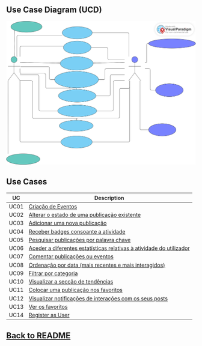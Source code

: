 ## Use Case Diagram (UCD)

![Use Case Diagram](UseCaseDiagramV2.svg)

## Use Cases
| UC   | Description                                                                            |
|------|----------------------------------------------------------------------------------------|
| UC01 | [Criação de Eventos](UC01/README.md)                                                   |
| UC02 | [Alterar o estado de uma publicação existente](UC02/README.md)                         |
| UC03 | [Adicionar uma nova publicação](UC03/README.md)                                        |
| UC04 | [Receber badges consoante a atividade](UC04/README.md)                                 |
| UC05 | [Pesquisar publicações por palavra chave](UC05/README.md)                              |
| UC06 | [Aceder a diferentes estatísticas relativas à atividade do utilizador](UC06/README.md) |
| UC07 | [Comentar publicações ou eventos](UC07/README.md)                                      |
| UC08 | [Ordenação por data (mais recentes e mais interagidos)](UC08/README.md)                |
| UC09 | [Filtrar por categoria](UC09/README.md)                                                |
| UC10 | [Visualizar a secção de tendências](UC10/README.md)                                    |
| UC11 | [Colocar uma publicação nos favoritos](UC11/README.md)                                 |
| UC12 | [Visualizar notificações de interações com os seus posts](UC12/README.md)              |
| UC13 | [Ver os favoritos](UC13/README.md)                                                     |
| UC14 | [Register as User](UC14/README.md)                                                     |

## [Back to README](../README.md)